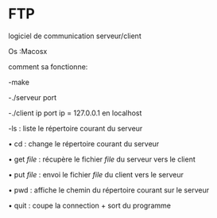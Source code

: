 # FTP
logiciel de communication serveur/client

Os :Macosx

comment sa fonctionne:

-make

-./serveur port

-./client ip port     ip = 127.0.0.1 en localhost

-ls : liste le répertoire courant du serveur

• cd : change le répertoire courant du serveur

• get _file_ : récupère le fichier _file_ du serveur vers le client

• put _file_ : envoi le fichier _file_ du client vers le serveur

• pwd : affiche le chemin du répertoire courant sur le serveur

• quit : coupe la connection + sort du programme

